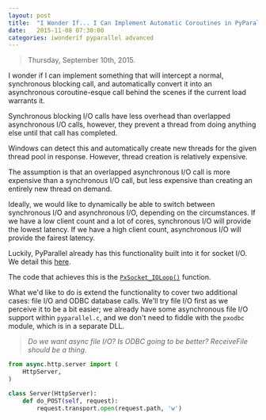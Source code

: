 ```yaml
---
layout: post
title:  "I Wonder If... I Can Implement Automatic Coroutines in PyParallel"
date:   2015-11-08 07:30:00
categories: iwonderif pyparallel advanced
---
```


> Thursday, September 10th, 2015.

I wonder if I can implement something that will intercept a normal,
synchronous blocking call, and automatically convert it into an asynchronous
coroutine-esque call behind the scenes if the current load warrants it.

Synchronous blocking I/O calls have less overhead than overlapped asynchronous
I/O calls, however, they prevent a thread from doing anything else until that
call has completed.

Windows can detect this and automatically create new threads for the given
thread pool in response.  However, thread creation is relatively expensive.

The assumption is that an overlapped asynchronous I/O call is more expensive
than a synchronous I/O call, but less expensive than creating an entirely new
thread on demand.

Ideally, we would like to dynamically be able to switch between synchronous
I/O and asynchronous I/O, depending on the circumstances.  If we have a low
client count and a lot of cores, synchronous I/O will provide the lowest
latency.  If we have a high client count, asynchronous I/O will provide the
fairest latency.

Luckily, PyParallel already has this functionality built into it for socket
I/O. We detail this [here][pyparallel-speakerdeck-#116].

The code that achieves this is the [`PxSocket_IOLoop()`][github-pxsocket-ioloop]
function.

What we'd like to do is extend the functionality to cover two additional
cases: file I/O and ODBC database calls.  We'll try file I/O first as we
perceive it to be a bit easier; we already have some asynchronous file I/O
support within `pyparallel.c`, and we don't need to fiddle with the `pxodbc`
module, which is in a separate DLL.

> *Do we want async file I/O?  Is ODBC going to be better?  ReceiveFile should
 be a thing.*

```python
from async.http.server import (
    HttpServer,
)

class Server(HttpServer):
    def do_POST(self, request):
        request.transport.open(request.path, 'w')

```

[github-pxsocket-ioloop]: ...
[pyparallel-speakerdeck-#116]: https://speakerdeck.com/trent/pyparallel-how-we-removed-the-gil-and-exploited-all-cores?slide=116
